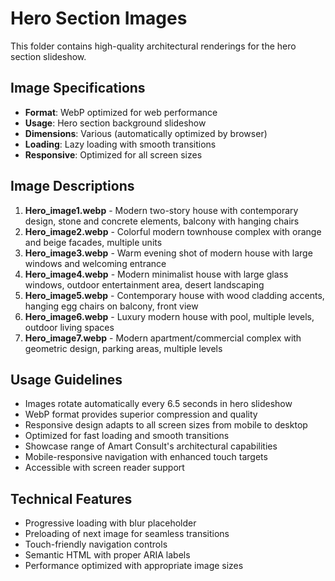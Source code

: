 # Hero Section Images

This folder contains high-quality architectural renderings for the hero section slideshow.

## Image Specifications
- **Format**: WebP optimized for web performance
- **Usage**: Hero section background slideshow
- **Dimensions**: Various (automatically optimized by browser)
- **Loading**: Lazy loading with smooth transitions
- **Responsive**: Optimized for all screen sizes

## Image Descriptions

1. **Hero_image1.webp** - Modern two-story house with contemporary design, stone and concrete elements, balcony with hanging chairs
2. **Hero_image2.webp** - Colorful modern townhouse complex with orange and beige facades, multiple units
3. **Hero_image3.webp** - Warm evening shot of modern house with large windows and welcoming entrance
4. **Hero_image4.webp** - Modern minimalist house with large glass windows, outdoor entertainment area, desert landscaping
5. **Hero_image5.webp** - Contemporary house with wood cladding accents, hanging egg chairs on balcony, front view
6. **Hero_image6.webp** - Luxury modern house with pool, multiple levels, outdoor living spaces
7. **Hero_image7.webp** - Modern apartment/commercial complex with geometric design, parking areas, multiple levels

## Usage Guidelines
- Images rotate automatically every 6.5 seconds in hero slideshow
- WebP format provides superior compression and quality
- Responsive design adapts to all screen sizes from mobile to desktop
- Optimized for fast loading and smooth transitions
- Showcase range of Amart Consult's architectural capabilities
- Mobile-responsive navigation with enhanced touch targets
- Accessible with screen reader support

## Technical Features
- Progressive loading with blur placeholder
- Preloading of next image for seamless transitions
- Touch-friendly navigation controls
- Semantic HTML with proper ARIA labels
- Performance optimized with appropriate image sizes
